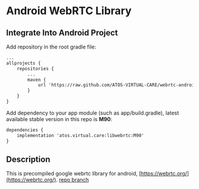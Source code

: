 # Android WebRTC Library

## Integrate Into Android Project
Add repository in the root gradle file:
```xml
...
allprojects {
    repositories {
        ...
        maven {
            url 'https://raw.github.com/ATOS-VIRTUAL-CARE/webrtc-android/repo/'
        }
    }
}
```

Add dependency to your app module (such as app/build.gradle), latest available stable version in this repo is **M90**:
```xml
dependencies {
    implementation 'atos.virtual.care:libwebrtc:M90'
}
```

## Description

This is precompiled google webrtc library for android, [https://webrtc.org/](https://webrtc.org/).
[repo branch](https://github.com/ATOS-VIRTUAL-CARE/webrtc-android/tree/repo)

